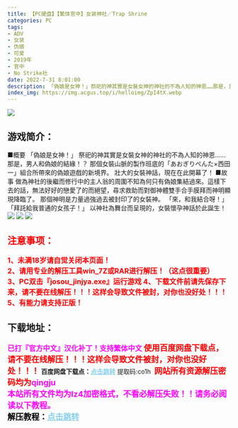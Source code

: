 ```yaml
---
title: 【PC硬盘】【繁体官中】女装神社／Trap Shrine
categories: PC
tags:
- ADV
- 女装
- 伪娘
- 可爱
- 2019年
- 官中
- No Strike社
date: 2022-7-31 8:01:00
description: 「偽娘是女神！」祭祀的神其實是女裝女神的神社的不為人知的神恩……那是，男人和偽娘的結緣！？那個女裝山脈的製作班底的「あおぎりぺんた×西田一」組合所帶來的偽娘遊戲的新境界。壯大的女裝神話，現在在此開幕了！
index_img: https://img.acgus.top/i/helloimg/ZpI4tX.webp
---
```

![](https://img.acgus.top/i/helloimg/ZpI4tX.webp)
## 游戏简介：
■概要
「偽娘是女神！」
祭祀的神其實是女裝女神的神社的不為人知的神恩……那是，男人和偽娘的結緣！？
那個女裝山脈的製作班底的「あおぎりぺんた×西田一」組合所帶來的偽娘遊戲的新境界。
壯大的女裝神話，現在在此開幕了！
■故事
做為神社的後繼而修行中的主人翁的周圍不知為何只有偽娘集結過來。這樣下去的話，無法好好的戀愛了的而絕望，尋求救助而對御神體雙手合手膜拜而神明顯現降臨了。
那個神明是力量過強過去被封印了的女裝神。
「來，和我結合呀！」
「拜託給我普通的女孩子！」
以神社為舞台而呈現的，女裝懷孕神話於此誕生！
![](https://img.acgus.top/i/helloimg/ZpImzY.webp)
![](https://img.acgus.top/i/helloimg/ZpItB9.webp)
![](https://img.acgus.top/i/helloimg/ZpIAvg.webp)








## <font color=#FF0000 >注意事项：</font>
<font color=#FF0000 size=3><b>1、未满18岁请自觉关闭本页面！  
2、请用专业的解压工具win_7Z或RAR进行解压！（这点很重要）           
3、PC双击『josou_jinjya.exe』运行游戏
4、下载文件前请先保存下来，请不要在线解压！！！这样会导致文件被封，对你也没好处！！！
5、有能力请支持正版！</b></font>

## 下载地址：
<font color=#FF00FF size=3>**已打『官方中文』汉化补丁！支持繁体中文**</font>
<font color=#FF0000 size=4>**使用百度网盘下载点，请不要在线解压！！！这样会导致文件被封，对你也没好处！！！**</font>
<b>百度网盘下载点：</b><a href="https://pan.baidu.com/s/1zuWt_cFCGGtj8sYYEAb_4A?pwd=co1h" style="color: #87CEEB;"><b>点击跳转</b></a> 提取码:co1h
<a style="padding: 0" href="https://post.qingju.org/AD/"><img style="max-width:100%" src="https://img.acgus.top/i/2024/07/478f689b8021d8d499ab43d21acf137a.gif" alt=""></a>
<b><font color=#FF0000 size=4>网站所有资源解压密码均为</b></font><b><font color=#FF00FF size=4>qingju</font><font color=#FF0000 ></font></b><br><b><font color=#FF00FF size=4>本站所有文件均为lz4加密格式，不看必解压失败！！请务必阅读以下教程。</b></font><br><b><font color=#000 size=4>解压教程：</b><a href="https://post.qingju.org/tutorial/000/" style="color: #87CEEB;"><b>点击跳转</b></a>